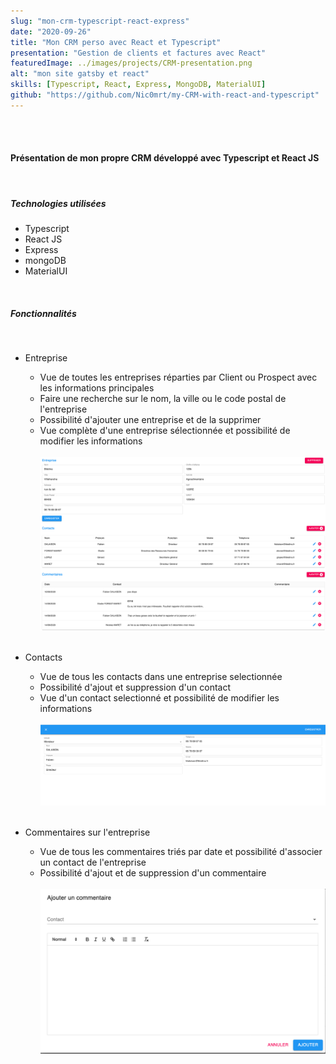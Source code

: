 ```yaml
---
slug: "mon-crm-typescript-react-express"
date: "2020-09-26"
title: "Mon CRM perso avec React et Typescript"
presentation: "Gestion de clients et factures avec React"
featuredImage: ../images/projects/CRM-presentation.png
alt: "mon site gatsby et react"
skills: [Typescript, React, Express, MongoDB, MaterialUI]
github: "https://github.com/Nic0mrt/my-CRM-with-react-and-typescript"
---
```


<br><br>

#### Présentation de mon propre CRM développé avec Typescript et React JS

<br>

##### Technologies utilisées

- Typescript
- React JS
- Express
- mongoDB
- MaterialUI

<br>

##### Fonctionnalités

<br>

- Entreprise

  - Vue de toutes les entreprises réparties par Client ou Prospect avec les informations principales
  - Faire une recherche sur le nom, la ville ou le code postal de l'entreprise
  - Possibilité d'ajouter une entreprise et de la supprimer
  - Vue complète d'une entreprise sélectionnée et possibilité de modifier les informations
    <br><br>
    ![vue d'ensemble d'une entreprise](../images/projects/CRM/vue-ensemble-entreprise.png)
    <br><br>

- Contacts

  - Vue de tous les contacts dans une entreprise selectionnée
  - Possibilité d'ajout et suppression d'un contact
  - Vue d'un contact selectionné et possibilité de modifier les informations
    <br><br>
    ![vue d'ensemble d'un contact](../images/projects/CRM/vue-ensemble-contact.png)
    <br><br>

- Commentaires sur l'entreprise
  - Vue de tous les commentaires triés par date et possibilité d'associer un contact de l'entreprise
  - Possibilité d'ajout et de suppression d'un commentaire
    <br><br>
    ![ajout d'un commentaire](../images/projects/CRM/ajout-commentaire.png)
    <br><br>
